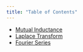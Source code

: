 ```yaml
---
title: "Table of Contents"
---
```


- [Mutual Inductance](/theory-of-electricity/mutual-inductance)
- [Laplace Transform](/theory-of-electricity/laplace-transformation)
- [Fourier Series](/theory-of-electricity/fourier)